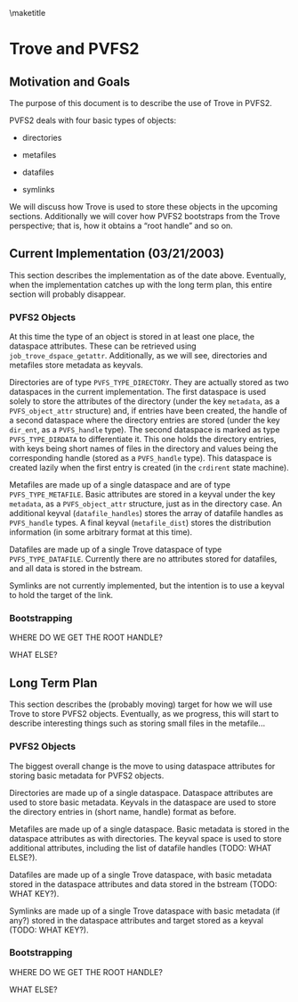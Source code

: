 \maketitle

# Trove and PVFS2

## Motivation and Goals

The purpose of this document is to describe the use of Trove in PVFS2.

PVFS2 deals with four basic types of objects:

  - directories

  - metafiles

  - datafiles

  - symlinks

We will discuss how Trove is used to store these objects in the upcoming
sections. Additionally we will cover how PVFS2 bootstraps from the Trove
perspective; that is, how it obtains a “root handle” and so on.

## Current Implementation (03/21/2003)

This section describes the implementation as of the date above.
Eventually, when the implementation catches up with the long term plan,
this entire section will probably disappear.

### PVFS2 Objects

At this time the type of an object is stored in at least one place, the
dataspace attributes. These can be retrieved using
`job_trove_dspace_getattr`. Additionally, as we will see, directories
and metafiles store metadata as keyvals.

Directories are of type `PVFS_TYPE_DIRECTORY`. They are actually stored
as two dataspaces in the current implementation. The first dataspace is
used solely to store the attributes of the directory (under the key
`metadata`, as a `PVFS_object_attr` structure) and, if entries have been
created, the handle of a second dataspace where the directory entries
are stored (under the key `dir_ent`, as a `PVFS_handle` type). The
second dataspace is marked as type `PVFS_TYPE_DIRDATA` to differentiate
it. This one holds the directory entries, with keys being short names of
files in the directory and values being the corresponding handle (stored
as a `PVFS_handle` type). This dataspace is created lazily when the
first entry is created (in the `crdirent` state machine).

Metafiles are made up of a single dataspace and are of type
`PVFS_TYPE_METAFILE`. Basic attributes are stored in a keyval under the
key `metadata`, as a `PVFS_object_attr` structure, just as in the
directory case. An additional keyval (`datafile_handles`) stores the
array of datafile handles as `PVFS_handle` types. A final keyval
(`metafile_dist`) stores the distribution information (in some arbitrary
format at this time).

Datafiles are made up of a single Trove dataspace of type
`PVFS_TYPE_DATAFILE`. Currently there are no attributes stored for
datafiles, and all data is stored in the bstream.

Symlinks are not currently implemented, but the intention is to use a
keyval to hold the target of the link.

### Bootstrapping

WHERE DO WE GET THE ROOT HANDLE?

WHAT ELSE?

## Long Term Plan

This section describes the (probably moving) target for how we will use
Trove to store PVFS2 objects. Eventually, as we progress, this will
start to describe interesting things such as storing small files in the
metafile...

### PVFS2 Objects

The biggest overall change is the move to using dataspace attributes for
storing basic metadata for PVFS2 objects.

Directories are made up of a single dataspace. Dataspace attributes are
used to store basic metadata. Keyvals in the dataspace are used to store
the directory entries in (short name, handle) format as before.

Metafiles are made up of a single dataspace. Basic metadata is stored in
the dataspace attributes as with directories. The keyval space is used
to store additional attributes, including the list of datafile handles
(TODO: WHAT ELSE?).

Datafiles are made up of a single Trove dataspace, with basic metadata
stored in the dataspace attributes and data stored in the bstream (TODO:
WHAT KEY?).

Symlinks are made up of a single Trove dataspace with basic metadata (if
any?) stored in the dataspace attributes and target stored as a keyval
(TODO: WHAT KEY?).

### Bootstrapping

WHERE DO WE GET THE ROOT HANDLE?

WHAT ELSE?
